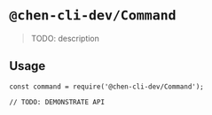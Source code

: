 # `@chen-cli-dev/Command`

> TODO: description

## Usage

```
const command = require('@chen-cli-dev/Command');

// TODO: DEMONSTRATE API
```
